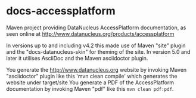 docs-accessplatform
===================

Maven project providing DataNucleus AccessPlatform documentation, as seen online at
http://www.datanucleus.org/products/accessplatform

In versions up to and including v4.2 this made use of Maven "site" plugin and the "docs-datanucleus-skin" for theming of the site. 
In version 5.0 and later it utilises AsciiDoc and the Maven asciidoctor plugin.

You generate the http://www.datanucleus.org website by invoking Maven "asciidoctor" plugin like this 'mvn clean compile' which generates the website under target/site
You generate a PDF of the AccessPlatform documentation by invoking Maven "pdf" like this `mvn clean pdf:pdf`.
